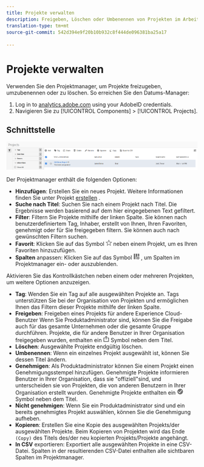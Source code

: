 ```yaml
---
title: Projekte verwalten
description: Freigeben, Löschen oder Umbenennen von Projekten im Arbeitsbereich für Analysen.
translation-type: tm+mt
source-git-commit: 542d394e9f20b10b932c8f444de096381ba25a17

---
```



# Projekte verwalten

Verwenden Sie den Projektmanager, um Projekte freizugeben, umzubenennen oder zu löschen. So erreichen Sie den Datums-Manager:

1. Log in to [analytics.adobe.com](https://analytics.adobe.com) using your AdobeID credentials.
1. Navigieren Sie zu [!UICONTROL Components] > [!UICONTROL Projects].

## Schnittstelle

![Benutzeroberfläche](../assets/project-ui.png)

Der Projektmanager enthält die folgenden Optionen:

* **Hinzufügen**: Erstellen Sie ein neues Projekt. Weitere Informationen finden Sie unter Projekt [erstellen](create.md) .
* **Suche nach Titel**: Suchen Sie nach einem Projekt nach Titel. Die Ergebnisse werden basierend auf dem hier eingegebenen Text gefiltert.
* **Filter**: Filtern Sie Projekte mithilfe der linken Spalte. Sie können nach benutzerdefiniertem Tag, Inhaber, erstellt von Ihnen, Ihren Favoriten, genehmigt oder für Sie freigegeben filtern. Sie können auch nach gewünschten Filtern suchen.
* **Favorit**: Klicken Sie auf das Symbol ![Stern](../assets/star.png) neben einem Projekt, um es Ihren Favoriten hinzuzufügen.
* **Spalten** anpassen: Klicken Sie auf das Symbol ![Spalten](../assets/columns.png) , um Spalten im Projektmanager ein- oder auszublenden.

Aktivieren Sie das Kontrollkästchen neben einem oder mehreren Projekten, um weitere Optionen anzuzeigen.

* **Tag**: Wenden Sie ein Tag auf alle ausgewählten Projekte an. Tags unterstützen Sie bei der Organisation von Projekten und ermöglichen Ihnen das Filtern dieser Projekte mithilfe der linken Spalte.
* **Freigeben**: Freigeben eines Projekts für andere Experience Cloud-Benutzer Wenn Sie Produktadministrator sind, können Sie die Freigabe auch für das gesamte Unternehmen oder die gesamte Gruppe durchführen. Projekte, die für andere Benutzer in Ihrer Organisation freigegeben wurden, enthalten ein ![freigegebenes](../assets/shared.png) Symbol neben dem Titel.
* **Löschen**: Ausgewählte Projekte endgültig löschen.
* **Umbenennen**: Wenn ein einzelnes Projekt ausgewählt ist, können Sie dessen Titel ändern.
* **Genehmigen**: Als Produktadministrator können Sie einem Projekt einen Genehmigungsstempel hinzufügen. Genehmigte Projekte informieren Benutzer in Ihrer Organisation, dass sie &quot;offiziell&quot;sind, und unterscheiden sie von Projekten, die von anderen Benutzern in Ihrer Organisation erstellt wurden. Genehmigte Projekte enthalten ein ![genehmigtes](../assets/approved.png) Symbol neben dem Titel.
* **Nicht genehmigen**: Wenn Sie ein Produktadministrator sind und ein bereits genehmigtes Projekt auswählen, können Sie die Genehmigung aufheben.
* **Kopieren**: Erstellen Sie eine Kopie des ausgewählten Projekts/der ausgewählten Projekte. Beim Kopieren von Projekten wird das Ende `(Copy)` des Titels des/der neu kopierten Projekts/Projekte angehängt.
* **In CSV** exportieren: Exportiert alle ausgewählten Projekte in eine CSV-Datei. Spalten in der resultierenden CSV-Datei enthalten alle sichtbaren Spalten im Projektmanager.
